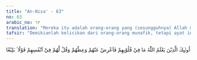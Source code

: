 ```yaml
---
title: "An-Nisa' - 63"
no: 63
arabic_no: ٦٣
translation: "Mereka itu adalah orang-orang yang (sesungguhnya) Allah mengetahui apa yang ada di dalam hatinya. Karena itu berpalinglah kamu dari mereka, dan berilah mereka nasihat, dan katakanlah kepada mereka perkataan yang membekas pada jiwanya."
tafsir: "Demikianlah kelicikan dari orang-orang munafik, tetapi ayat ini menyatakan dengan tegas bahwa mereka itu adalah orang-orang yang telah diketahui apa yang tersimpan di dalam hati mereka, yaitu sifat dengki dan keinginan untuk melakukan tipu muslihat yang merugikan kaum Muslimin. Oleh karena itu Allah memerintahkan kepada Rasulullah dan kaum Muslimin agar jangan mempercayai mereka dan jangan terpedaya oleh tipu muslihat mereka. Di samping itu hendaklah mereka diberi peringatan dan pelajaran dengan kata-kata yang dapat mengembalikan mereka kepada kesadaran dan keinsafan sehingga mereka bebas dari sifat kemunafikan, dan benar-benar menjadi orang yang beriman."
---
```

اُولٰۤىِٕكَ الَّذِيْنَ يَعْلَمُ اللّٰهُ مَا فِيْ قُلُوْبِهِمْ فَاَعْرِضْ عَنْهُمْ وَعِظْهُمْ وَقُلْ لَّهُمْ فِيْٓ  اَنْفُسِهِمْ قَوْلًا ۢ بَلِيْغًا 